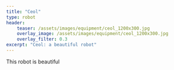 ```yaml
---
title: "Ceol"
type: robot
header:
    teaser: /assets/images/equipment/ceol_1200x300.jpg
    overlay_image: /assets/images/equipment/ceol_1200x300.jpg
    overlay_filter: 0.3
excerpt: "Ceol: a beautiful robot"
---
```


This robot is beautiful
